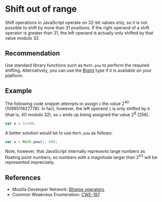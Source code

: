 # Shift out of range
Shift operations in JavaScript operate on 32-bit values only, so it is not possible to shift by more than 31 positions. If the right operand of a shift operator is greater than 31, the left operand is actually only shifted by that value modulo 32.


## Recommendation
Use standard library functions such as `Math.pow` to perform the required shifting. Alternatively, you can use the [BigInt](https://developer.mozilla.org/en-US/docs/Web/JavaScript/Reference/Global_Objects/BigInt) type if it is available on your platform.


## Example
The following code snippet attempts to assign `x` the value 2<sup>40</sup> (1099511627776). In fact, however, the left operand `1` is only shifted by `8` (that is, 40 modulo 32), so `x` ends up being assigned the value 2<sup>8</sup> (256).


```javascript
var x = 1<<40;
```
A better solution would be to use `Math.pow` as follows:


```javascript
var x = Math.pow(2, 40);
```
Note, however, that JavaScript internally represents large numbers as floating point numbers, so numbers with a magnitude larger than 2<sup>53</sup> will be represented imprecisely.


## References
* Mozilla Developer Network: [Bitwise operators](https://developer.mozilla.org/en-US/docs/Web/JavaScript/Reference/Operators/Bitwise_Operators).
* Common Weakness Enumeration: [CWE-197](https://cwe.mitre.org/data/definitions/197.html).

